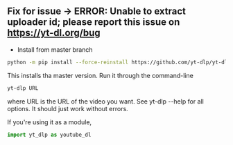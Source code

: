 ## Fix for issue -> ERROR: Unable to extract uploader id; please report this issue on https://yt-dl.org/bug

- Install from master branch

```bash
python -m pip install --force-reinstall https://github.com/yt-dlp/yt-dlp/archive/master.tar.gz
```

This installs tha master version. Run it through the command-line

```bash
yt-dlp URL
```

where URL is the URL of the video you want. See yt-dlp --help for all options. It should just work without errors.

If you're using it as a module,

```python
import yt_dlp as youtube_dl
```
